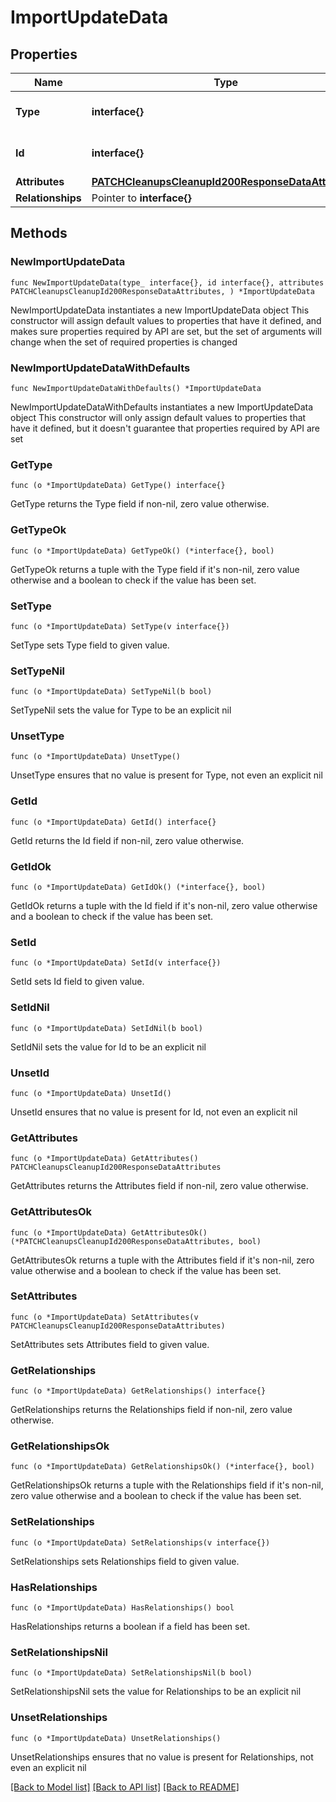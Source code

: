 # ImportUpdateData

## Properties

Name | Type | Description | Notes
------------ | ------------- | ------------- | -------------
**Type** | **interface{}** | The resource&#39;s type | 
**Id** | **interface{}** | The resource&#39;s id | 
**Attributes** | [**PATCHCleanupsCleanupId200ResponseDataAttributes**](PATCHCleanupsCleanupId200ResponseDataAttributes.md) |  | 
**Relationships** | Pointer to **interface{}** |  | [optional] 

## Methods

### NewImportUpdateData

`func NewImportUpdateData(type_ interface{}, id interface{}, attributes PATCHCleanupsCleanupId200ResponseDataAttributes, ) *ImportUpdateData`

NewImportUpdateData instantiates a new ImportUpdateData object
This constructor will assign default values to properties that have it defined,
and makes sure properties required by API are set, but the set of arguments
will change when the set of required properties is changed

### NewImportUpdateDataWithDefaults

`func NewImportUpdateDataWithDefaults() *ImportUpdateData`

NewImportUpdateDataWithDefaults instantiates a new ImportUpdateData object
This constructor will only assign default values to properties that have it defined,
but it doesn't guarantee that properties required by API are set

### GetType

`func (o *ImportUpdateData) GetType() interface{}`

GetType returns the Type field if non-nil, zero value otherwise.

### GetTypeOk

`func (o *ImportUpdateData) GetTypeOk() (*interface{}, bool)`

GetTypeOk returns a tuple with the Type field if it's non-nil, zero value otherwise
and a boolean to check if the value has been set.

### SetType

`func (o *ImportUpdateData) SetType(v interface{})`

SetType sets Type field to given value.


### SetTypeNil

`func (o *ImportUpdateData) SetTypeNil(b bool)`

 SetTypeNil sets the value for Type to be an explicit nil

### UnsetType
`func (o *ImportUpdateData) UnsetType()`

UnsetType ensures that no value is present for Type, not even an explicit nil
### GetId

`func (o *ImportUpdateData) GetId() interface{}`

GetId returns the Id field if non-nil, zero value otherwise.

### GetIdOk

`func (o *ImportUpdateData) GetIdOk() (*interface{}, bool)`

GetIdOk returns a tuple with the Id field if it's non-nil, zero value otherwise
and a boolean to check if the value has been set.

### SetId

`func (o *ImportUpdateData) SetId(v interface{})`

SetId sets Id field to given value.


### SetIdNil

`func (o *ImportUpdateData) SetIdNil(b bool)`

 SetIdNil sets the value for Id to be an explicit nil

### UnsetId
`func (o *ImportUpdateData) UnsetId()`

UnsetId ensures that no value is present for Id, not even an explicit nil
### GetAttributes

`func (o *ImportUpdateData) GetAttributes() PATCHCleanupsCleanupId200ResponseDataAttributes`

GetAttributes returns the Attributes field if non-nil, zero value otherwise.

### GetAttributesOk

`func (o *ImportUpdateData) GetAttributesOk() (*PATCHCleanupsCleanupId200ResponseDataAttributes, bool)`

GetAttributesOk returns a tuple with the Attributes field if it's non-nil, zero value otherwise
and a boolean to check if the value has been set.

### SetAttributes

`func (o *ImportUpdateData) SetAttributes(v PATCHCleanupsCleanupId200ResponseDataAttributes)`

SetAttributes sets Attributes field to given value.


### GetRelationships

`func (o *ImportUpdateData) GetRelationships() interface{}`

GetRelationships returns the Relationships field if non-nil, zero value otherwise.

### GetRelationshipsOk

`func (o *ImportUpdateData) GetRelationshipsOk() (*interface{}, bool)`

GetRelationshipsOk returns a tuple with the Relationships field if it's non-nil, zero value otherwise
and a boolean to check if the value has been set.

### SetRelationships

`func (o *ImportUpdateData) SetRelationships(v interface{})`

SetRelationships sets Relationships field to given value.

### HasRelationships

`func (o *ImportUpdateData) HasRelationships() bool`

HasRelationships returns a boolean if a field has been set.

### SetRelationshipsNil

`func (o *ImportUpdateData) SetRelationshipsNil(b bool)`

 SetRelationshipsNil sets the value for Relationships to be an explicit nil

### UnsetRelationships
`func (o *ImportUpdateData) UnsetRelationships()`

UnsetRelationships ensures that no value is present for Relationships, not even an explicit nil

[[Back to Model list]](../README.md#documentation-for-models) [[Back to API list]](../README.md#documentation-for-api-endpoints) [[Back to README]](../README.md)


